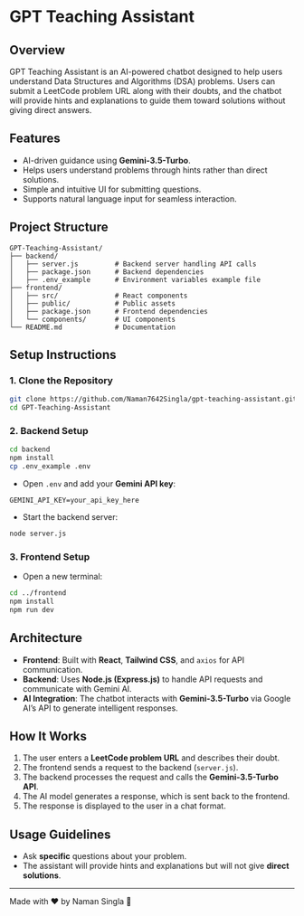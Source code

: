 # GPT Teaching Assistant

## Overview
GPT Teaching Assistant is an AI-powered chatbot designed to help users understand Data Structures and Algorithms (DSA) problems. Users can submit a LeetCode problem URL along with their doubts, and the chatbot will provide hints and explanations to guide them toward solutions without giving direct answers.

## Features
- AI-driven guidance using **Gemini-3.5-Turbo**.
- Helps users understand problems through hints rather than direct solutions.
- Simple and intuitive UI for submitting questions.
- Supports natural language input for seamless interaction.

## Project Structure
```
GPT-Teaching-Assistant/
├── backend/
│   ├── server.js         # Backend server handling API calls
│   ├── package.json      # Backend dependencies
│   ├── .env_example      # Environment variables example file
├── frontend/
│   ├── src/              # React components
│   ├── public/           # Public assets
│   ├── package.json      # Frontend dependencies         
│   └── components/       # UI components
└── README.md             # Documentation
```

## Setup Instructions

### 1. Clone the Repository
```sh
git clone https://github.com/Naman7642Singla/gpt-teaching-assistant.git
cd GPT-Teaching-Assistant
```

### 2. Backend Setup
```sh
cd backend
npm install
cp .env_example .env
```
- Open `.env` and add your **Gemini API key**:
```
GEMINI_API_KEY=your_api_key_here
```
- Start the backend server:
```sh
node server.js
```

### 3. Frontend Setup
- Open a new terminal:
```sh
cd ../frontend
npm install
npm run dev
```

## Architecture
- **Frontend**: Built with **React**, **Tailwind CSS**, and `axios` for API communication.
- **Backend**: Uses **Node.js (Express.js)** to handle API requests and communicate with Gemini AI.
- **AI Integration**: The chatbot interacts with **Gemini-3.5-Turbo** via Google AI’s API to generate intelligent responses.

## How It Works
1. The user enters a **LeetCode problem URL** and describes their doubt.
2. The frontend sends a request to the backend (`server.js`).
3. The backend processes the request and calls the **Gemini-3.5-Turbo API**.
4. The AI model generates a response, which is sent back to the frontend.
5. The response is displayed to the user in a chat format.

## Usage Guidelines
- Ask **specific** questions about your problem.
- The assistant will provide hints and explanations but will not give **direct solutions**.


---
Made with ❤️ by Naman Singla 🚀

